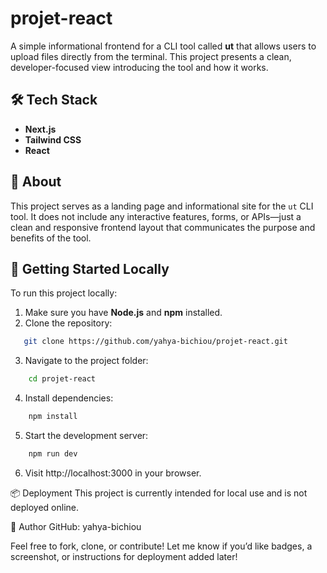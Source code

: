 # projet-react

A simple informational frontend for a CLI tool called **ut** that allows users to upload files directly from the terminal. This project presents a clean, developer-focused view introducing the tool and how it works.

## 🛠️ Tech Stack

- **Next.js**
- **Tailwind CSS**
- **React**

## 📄 About

This project serves as a landing page and informational site for the `ut` CLI tool. It does not include any interactive features, forms, or APIs—just a clean and responsive frontend layout that communicates the purpose and benefits of the tool.

## 🚀 Getting Started Locally

To run this project locally:

1. Make sure you have **Node.js** and **npm** installed.
2. Clone the repository:

```bash
   git clone https://github.com/yahya-bichiou/projet-react.git
```

3. Navigate to the project folder:

```bash
    cd projet-react
```

4. Install dependencies:

```bash
    npm install
```

5. Start the development server:

```bash
    npm run dev
```

6. Visit http://localhost:3000 in your browser.

📦 Deployment
This project is currently intended for local use and is not deployed online.

👤 Author
GitHub: yahya-bichiou

Feel free to fork, clone, or contribute!
Let me know if you’d like badges, a screenshot, or instructions for deployment added later!
